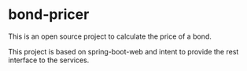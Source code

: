 # bond-pricer
This is an open source project to calculate the price of a bond.

This project is based on spring-boot-web and intent to provide the rest interface to the services.
